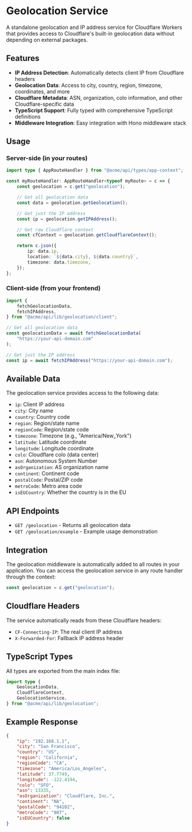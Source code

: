 # Geolocation Service

A standalone geolocation and IP address service for Cloudflare Workers that provides access to Cloudflare's built-in geolocation data without depending on external packages.

## Features

- **IP Address Detection**: Automatically detects client IP from Cloudflare headers
- **Geolocation Data**: Access to city, country, region, timezone, coordinates, and more
- **Cloudflare Metadata**: ASN, organization, colo information, and other Cloudflare-specific data
- **TypeScript Support**: Fully typed with comprehensive TypeScript definitions
- **Middleware Integration**: Easy integration with Hono middleware stack

## Usage

### Server-side (in your routes)

```typescript
import type { AppRouteHandler } from "@acme/api/types/app-context";

const myRouteHandler: AppRouteHandler<typeof myRoute> = c => {
	const geolocation = c.get("geolocation");

	// Get all geolocation data
	const data = geolocation.getGeolocation();

	// Get just the IP address
	const ip = geolocation.getIPAddress();

	// Get raw Cloudflare context
	const cfContext = geolocation.getCloudflareContext();

	return c.json({
		ip: data.ip,
		location: `${data.city}, ${data.country}`,
		timezone: data.timezone,
	});
};
```

### Client-side (from your frontend)

```typescript
import {
	fetchGeolocationData,
	fetchIPAddress,
} from "@acme/api/lib/geolocation/client";

// Get all geolocation data
const geolocationData = await fetchGeolocationData(
	"https://your-api-domain.com"
);

// Get just the IP address
const ip = await fetchIPAddress("https://your-api-domain.com");
```

## Available Data

The geolocation service provides access to the following data:

- `ip`: Client IP address
- `city`: City name
- `country`: Country code
- `region`: Region/state name
- `regionCode`: Region/state code
- `timezone`: Timezone (e.g., "America/New_York")
- `latitude`: Latitude coordinate
- `longitude`: Longitude coordinate
- `colo`: Cloudflare colo (data center)
- `asn`: Autonomous System Number
- `asOrganization`: AS organization name
- `continent`: Continent code
- `postalCode`: Postal/ZIP code
- `metroCode`: Metro area code
- `isEUCountry`: Whether the country is in the EU

## API Endpoints

- `GET /geolocation` - Returns all geolocation data
- `GET /geolocation/example` - Example usage demonstration

## Integration

The geolocation middleware is automatically added to all routes in your application. You can access the geolocation service in any route handler through the context:

```typescript
const geolocation = c.get("geolocation");
```

## Cloudflare Headers

The service automatically reads from these Cloudflare headers:

- `CF-Connecting-IP`: The real client IP address
- `X-Forwarded-For`: Fallback IP address header

## TypeScript Types

All types are exported from the main index file:

```typescript
import type {
	GeolocationData,
	CloudflareContext,
	GeolocationService,
} from "@acme/api/lib/geolocation";
```

## Example Response

```json
{
	"ip": "192.168.1.1",
	"city": "San Francisco",
	"country": "US",
	"region": "California",
	"regionCode": "CA",
	"timezone": "America/Los_Angeles",
	"latitude": 37.7749,
	"longitude": -122.4194,
	"colo": "SFO",
	"asn": 13335,
	"asOrganization": "Cloudflare, Inc.",
	"continent": "NA",
	"postalCode": "94102",
	"metroCode": "807",
	"isEUCountry": false
}
```

